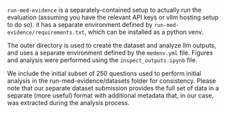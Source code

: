 `run-med-evidence` is a separately-contained setup to actually run the evaluation (assuming you have the relevant API keys or vllm hosting setup to do so). it has a separate environment defined by `run-med-evidence/requirements.txt`, which can be installed as a python venv.

The outer directory is used to create the dataset and analyze llm outputs, and uses a separate environment defined by the `medenv.yml` file. Figures and analysis were performed using the `inspect_outputs.ipynb` file.

We include the initial subset of 250 questions used to perform initial analysis in the run-med-evidence/datasets folder for consistency. Please note that our separate dataset submission provides the full set of data in a separate (more useful) format with additional metadata that, in our case, was extracted during the analysis process.
